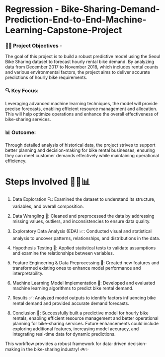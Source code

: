 # Regression -     Bike-Sharing-Demand-Prediction-End-to-End-Machine-Learning-Capstone-Project

### 🚴‍♂️ Project Objectives -
The goal of this project is to build a robust predictive model using the Seoul Bike Sharing dataset to forecast hourly rental bike demand. By analyzing data from December 2017 to November 2018, which includes rental counts and various environmental factors, the project aims to deliver accurate predictions of hourly bike requirements.

### 🔍 Key Focus:
Leveraging advanced machine learning techniques, the model will provide precise forecasts, enabling efficient resource management and allocation. This will help optimize operations and enhance the overall effectiveness of bike-sharing services.

### 📊 Outcome:
Through detailed analysis of historical data, the project strives to support better planning and decision-making for bike rental businesses, ensuring they can meet customer demands effectively while maintaining operational efficiency.

# Steps Involved 🚴‍♂️📊
1. Data Exploration 🔍:
Examined the dataset to understand its structure, variables, and overall composition.

2. Data Wrangling 🧹:
Cleaned and preprocessed the data by addressing missing values, outliers, and inconsistencies to ensure data quality.

3. Exploratory Data Analysis (EDA) 📈:
Conducted visual and statistical analysis to uncover patterns, relationships, and distributions in the data.

4. Hypothesis Testing 🧪:
Applied statistical tests to validate assumptions and examine the relationships between variables.

5. Feature Engineering & Data Preprocessing 🔧:
Created new features and transformed existing ones to enhance model performance and interpretability.

6. Machine Learning Model Implementation 🤖:
Developed and evaluated machine learning algorithms to predict bike rental demand.

7. Results ✅:
Analyzed model outputs to identify factors influencing bike rental demand and provided accurate demand forecasts.

8. Conclusion 🎯:
Successfully built a predictive model for hourly bike rentals, enabling efficient resource management and better operational planning for bike-sharing services.
Future enhancements could include exploring additional features, increasing model accuracy, and integrating real-time data for dynamic predictions.

This workflow provides a robust framework for data-driven decision-making in the bike-sharing industry! 🚲✨
